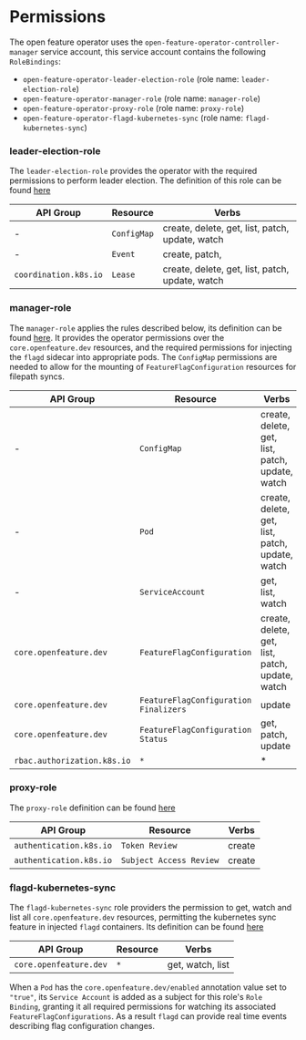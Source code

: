 # Permissions 

The open feature operator uses the `open-feature-operator-controller-manager` service account, this service account contains the following `RoleBindings`:
- `open-feature-operator-leader-election-role` (role name: `leader-election-role`)
- `open-feature-operator-manager-role` (role name: `manager-role`)
- `open-feature-operator-proxy-role` (role name: `proxy-role`)
- `open-feature-operator-flagd-kubernetes-sync` (role name: `flagd-kubernetes-sync`)

### leader-election-role

The `leader-election-role` provides the operator with the required permissions to perform leader election.
The definition of this role can be found [here](../config//rbac//leader_election_role.yaml)

| API Group      | Resource | Verbs |
| ----------- | ----------- | ----------- |
| -      | `ConfigMap`       | create, delete, get, list, patch, update, watch       |
| -      | `Event`       | create, patch, |
| `coordination.k8s.io`   | `Lease`        | create, delete, get, list, patch, update, watch       |


### manager-role

The `manager-role` applies the rules described below, its definition can be found [here](../config/rbac/role.yaml). It provides the operator permissions over the `core.openfeature.dev` resources, and the required permissions for injecting the `flagd` sidecar into appropriate pods. The `ConfigMap` permissions are needed to allow for the mounting of `FeatureFlagConfiguration` resources for filepath syncs.

| API Group      | Resource | Verbs |
| ----------- | ----------- | ----------- |
| -      | `ConfigMap`       | create, delete, get, list, patch, update, watch       |
| -   | `Pod`        | create, delete, get, list, patch, update, watch       |
| -   | `ServiceAccount`        | get, list, watch       |
| `core.openfeature.dev`   | `FeatureFlagConfiguration`        | create, delete, get, list, patch, update, watch       |
| `core.openfeature.dev`   | `FeatureFlagConfiguration Finalizers`        | update  |
| `core.openfeature.dev`   | `FeatureFlagConfiguration Status`        | get, patch, update  |
| `rbac.authorization.k8s.io`   | `*`        | *  |

### proxy-role

The `proxy-role` definition can be found [here](../config/rbac/auth_proxy_role.yaml)

| API Group      | Resource | Verbs |
| ----------- | ----------- | ----------- |
| `authentication.k8s.io`   | `Token Review`        | create       |
| `authentication.k8s.io`   | `Subject Access Review`        | create       |

### flagd-kubernetes-sync

The `flagd-kubernetes-sync` role providers the permission to get, watch and list all `core.openfeature.dev` resources, permitting the kubernetes sync feature in injected `flagd` containers.
Its definition can be found [here](../config/rbac/flagd_kubernetes_sync_clusterrole.yaml)

| API Group      | Resource | Verbs |
| ----------- | ----------- | ----------- |
| `core.openfeature.dev`   | `*`        | get, watch, list       |

When a `Pod` has the `core.openfeature.dev/enabled` annotation value set to `"true"`, its `Service Account` is added as a subject for this role's `Role Binding`, granting it all required permissions for watching its associated `FeatureFlagConfigurations`. As a result `flagd` can provide real time events describing flag configuration changes.


